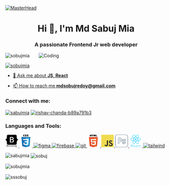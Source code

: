 [![MasterHead](https://firebasestorage.googleapis.com/v0/b/flexi-coding.appspot.com/o/dempgi7-520f8d5f-63d4-4453-8822-dbc149ae27f8.gif?alt=media&token=91c0c7b2-93c3-4029-b011-1a8703c5730d)](https://rishavchanda.io)
<h1 align="center">Hi 👋, I'm Md Sabuj Mia</h1>
<h3 align="center">A passionate Frontend Jr web developer</h3>
<img align="right" alt="Coding" width="400" src="https://cdn.dribbble.com/users/1162077/screenshots/3848914/programmer.gif">


<p align="left"> <img src="https://komarev.com/ghpvc/?username=ssSobuj&label=Profile%20views&color=0e75b6&style=flat" alt="sobujmia" /> </p>

<p align="left"> <a href="https://twitter.com/sobujredoy" target="blank"><img src="https://img.shields.io/twitter/follow/mdsobujmia?logo=twitter&style=for-the-badge" alt="sobujmia"  </p>

- 💬 Ask me about **JS, React**

- 📫 How to reach me **mdsobujredoy@gmail.com**

<h3 align="left">Connect with me:</h3>
<p align="left">
  
<a href="https://twitter.com/sobujredoy" target="blank"><img align="center" src="https://raw.githubusercontent.com/rahuldkjain/github-profile-readme-generator/master/src/images/icons/Social/twitter.svg" alt="sabujmia" height="30" width="40" /></a>
<a href="https://linkedin.com/in/developer-sabuj-mia" target="blank"><img align="center" src="https://raw.githubusercontent.com/rahuldkjain/github-profile-readme-generator/master/src/images/icons/Social/linked-in-alt.svg" alt="rishav-chanda-b89a791b3" height="30" width="40" /></a>
</p>

<h3 align="left">Languages and Tools:</h3>
<p align="left"> <a href="https://getbootstrap.com" target="_blank" rel="noreferrer"> <img src="https://raw.githubusercontent.com/devicons/devicon/master/icons/bootstrap/bootstrap-plain-wordmark.svg" alt="bootstrap" width="40" height="40"/> </a> <a href="https://www.w3schools.com/css/" target="_blank" rel="noreferrer"> <img src="https://raw.githubusercontent.com/devicons/devicon/master/icons/css3/css3-original-wordmark.svg" alt="css3" width="40" height="40"/> </a> <a href="https://www.figma.com/" target="_blank" rel="noreferrer"> <img src="https://www.vectorlogo.zone/logos/figma/figma-icon.svg" alt="figma" width="40" height="40"/> </a> <a href="https://firebase.google.com/" target="_blank" rel="noreferrer"> <img src="https://www.vectorlogo.zone/logos/firebase/firebase-icon.svg" alt="firebase" width="40" height="40"/> </a> <a href="https://git-scm.com/" target="_blank" rel="noreferrer"> <img src="https://www.vectorlogo.zone/logos/git-scm/git-scm-icon.svg" alt="git" width="40" height="40"/> </a> <a href="https://www.w3.org/html/" target="_blank" rel="noreferrer"> <img src="https://raw.githubusercontent.com/devicons/devicon/master/icons/html5/html5-original-wordmark.svg" alt="html5" width="40" height="40"/> </a> <a href="https://developer.mozilla.org/en-US/docs/Web/JavaScript" target="_blank" rel="noreferrer"> <img src="https://raw.githubusercontent.com/devicons/devicon/master/icons/javascript/javascript-original.svg" alt="javascript" width="40" height="40"/> </a> <a href="https://www.photoshop.com/en" target="_blank" rel="noreferrer"> <img src="https://raw.githubusercontent.com/devicons/devicon/master/icons/photoshop/photoshop-line.svg" alt="photoshop" width="40" height="40"/> </a> <a href="https://reactjs.org/" target="_blank" rel="noreferrer"> <img src="https://raw.githubusercontent.com/devicons/devicon/master/icons/react/react-original-wordmark.svg" alt="react" width="40" height="40"/> </a> <a href="https://tailwindcss.com/" target="_blank" rel="noreferrer"> <img src="https://www.vectorlogo.zone/logos/tailwindcss/tailwindcss-icon.svg" alt="tailwind" width="40" height="40"/> </a> </p>

<p><img align="left" src="https://github-readme-stats.vercel.app/api/top-langs?username=ssSobuj&show_icons=true&locale=en&layout=compact&theme=tokyonight" alt="sabujmia" /></p>

<p>&nbsp;<img align="center" src="https://github-readme-stats.vercel.app/api?username=ssSobuj&show_icons=true&locale=en&theme=tokyonight" alt="sobuj" /></p>


<p><img align="center" src="[https://github-readme-streak-stats.herokuapp.com/?user=ssSobuj&&theme=tokyonight](https://github-readme-streak-stats.herokuapp.com/?user=ssSobuj&&theme=tokyonight)https://github-readme-streak-stats.herokuapp.com/?user=ssSobuj&&theme=tokyonight" alt="sobujmia" /></p>

<p><img align="center" src="https://github-readme-streak-stats.herokuapp.com/?user=sssobuj&" alt="sssobuj" /></p>




